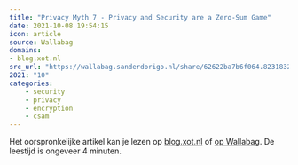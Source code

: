```yaml
---
title: "Privacy Myth 7 - Privacy and Security are a Zero-Sum Game"
date: 2021-10-08 19:54:15
icon: article
source: Wallabag
domains:
- blog.xot.nl
src_url: "https://wallabag.sanderdorigo.nl/share/62622ba7b6f064.82318322"
2021: "10"
categories:
    - security
    - privacy
    - encryption
    - csam
---
```

Het oorspronkelijke artikel kan je lezen op [blog.xot.nl](https://blog.xot.nl/2021/10/01/privacy-myth-7-privacy-and-security-are-a-zero-sum-game/index.html) of [op Wallabag](https://wallabag.sanderdorigo.nl/share/62622ba7b6f064.82318322). De leestijd is ongeveer 4 minuten.